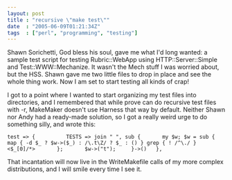 ```yaml
---
layout: post
title : "recursive \"make test\""
date  : "2005-06-09T01:21:34Z"
tags  : ["perl", "programming", "testing"]
---
```

Shawn Sorichetti, God bless his soul, gave me what I'd long wanted: a sample test script for testing Rubric::WebApp using HTTP::Server::Simple and Test::WWW::Mechanize.  It wasn't the Mech stuff I was worried about, but the HSS.  Shawn gave me two little files to drop in place and see the whole thing work.  Now I am set to start testing all kinds of crap!

I got to a point where I wanted to start organizing my test files into directories, and I remembered that while prove can do recursive test files with -r, MakeMaker doesn't use Harness that way by default.  Neither Shawn nor Andy had a ready-made solution, so I got a really weird urge to do something silly, and wrote this:

    test => {          TESTS => join " ", sub {       my $w; $w = sub {          map { -d $_ ? $w->($_) : /\.t\Z/ ? $_ : () } grep { ! /^\./ } <$_[0]/*>       };       $w->("t");     }->()   },

That incantation will now live in the WriteMakefile calls of my more complex distributions, and I will smile every time I see it.
